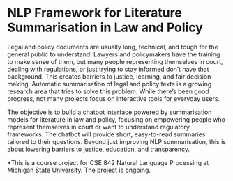 # NLP Framework for Literature Summarisation in Law and Policy

Legal and policy documents are usually long, technical, and tough for the general public to understand. Lawyers and policymakers have the training to make sense of them, but many people representing themselves in court, dealing with regulations, or just trying to stay informed don’t have that background. This creates barriers to justice, learning, and fair decision-making. Automatic summarisation of legal and policy texts is a growing research area that tries to solve this problem. While there’s been good progress, not many projects focus on interactive tools for everyday users.

The objective is to build a chatbot interface powered by summarisation models for literature in law and policy, focusing on empowering people who represent themselves in court or want to understand regulatory frameworks. The chatbot will provide short, easy-to-read summaries tailored to their questions. Beyond just improving NLP summarisation, this is about lowering barriers to justice, education, and transparency.

*This is a course project for CSE 842 Natural Language Processing at Michigan State University. The project is ongoing.
